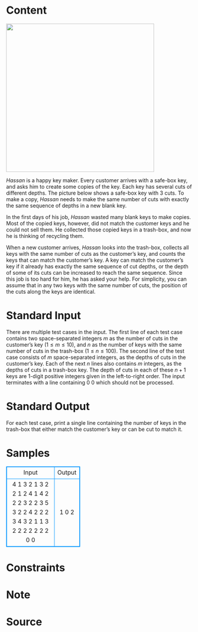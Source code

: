 
# Content

<img src="https://odzkskevi.qnssl.com/624110f0d3df256058183a2a74960810?v=1519872362"  width = "400" />

$Hassan$ is a happy key maker. Every customer arrives with a safe-box key, and asks him to create some copies of the key. Each key has several cuts of different depths. The picture below shows a safe-box key with $3$ cuts. To make a copy, $Hassan$ needs to make the same number of cuts with exactly the same sequence of depths in a new blank key.

In the first days of his job, $Hassan$ wasted many blank keys to make copies. Most of the copied keys, however, did not match the customer keys and he could not sell them. He collected those copied keys in a trash-box, and now he is thinking of recycling them.

When a new customer arrives, $Hassan$ looks into the trash-box, collects all keys with the same number of cuts as the customer’s key, and counts the keys that can match the customer’s key. A key can match the customer’s key if it already has exactly the same sequence of cut depths, or the depth of some of its cuts can be increased to reach the same sequence. Since this job is too hard for him, he has asked your help. For simplicity, you can assume that in any two keys with the same number of cuts, the position of the cuts along the keys are identical.

# Standard Input

There are multiple test cases in the input. The first line of each test case contains two space-separated integers $m$ as the number of cuts in the customer’s key $(1 ≤ m ≤ 10)$, and $n$ as the number of keys with the same number of cuts in the trash-box $(1 ≤ n ≤ 100)$. The second line of the test case consists of $m$ space-separated integers, as the depths of cuts in the customer’s key. Each of the next $n$ lines also contains $m$ integers, as the depths of cuts in a trash-box key. The depth of cuts in each of these $n + 1$ keys are $1$-digit positive integers given in the left-to-right order. The input terminates with a line containing $0$ $0$ which should not be processed.

# Standard Output

For each test case, print a single line containing the number of keys in the trash-box that either match the customer’s key or can be cut to match it.

# Samples

<style>
        table,table tr th, table tr td { border:1px solid #0094ff; }
        table { width: 200px; min-height: 25px; line-height: 25px; text-align: center; border-collapse: collapse;}   
    </style>
<table>
	<tr>
		<td>Input</td>
		<td>Output</td>
	</tr>
<tr><td>4 1
3 2 1 3
2 2 1 2
4 1
4 2 2 2
3 2 2 3
5 3
2 2 4 2 2
2 3 4 3 2
1 1 3 2 2
2 2 2 2 2
0 0</td><td>1
0
2</td></tr></table>


# Constraints



# Note



# Source


